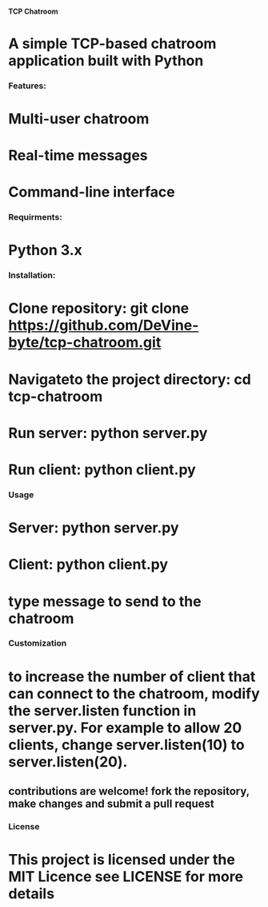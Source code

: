 
#### TCP Chatroom

# A simple TCP-based chatroom application built with Python

### Features:

# Multi-user chatroom
# Real-time messages
# Command-line interface

### Requirments:

# Python 3.x

### Installation:

# Clone repository: git clone https://github.com/DeVine-byte/tcp-chatroom.git
# Navigateto the project directory: cd tcp-chatroom
# Run server: python server.py
# Run client: python client.py

### Usage

# Server: python server.py
# Client: python client.py
# type message to send to the chatroom

### Customization

# to increase the number of client that can connect to the chatroom, modify the server.listen function in server.py. For example to allow 20 clients, change server.listen(10) to server.listen(20).

## contributions are welcome! fork the repository, make changes and submit a pull request

### License

# This project is licensed under the MIT Licence see LICENSE for more details
